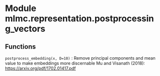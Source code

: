 Module mlmc.representation.postprocessing_vectors
=================================================

Functions
---------

    
`postprocess_embedding(x, D=10)`
:   Remove principal components and mean value to make embeddings more discernable
    Mu and Visanath (2018): https://arxiv.org/pdf/1702.01417.pdf